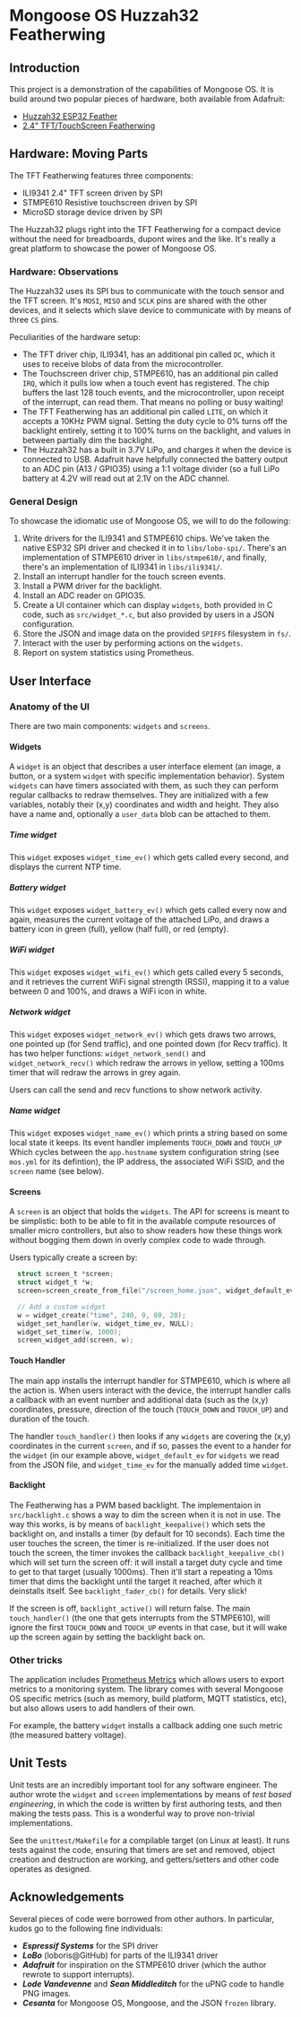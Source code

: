 # Mongoose OS Huzzah32 Featherwing

## Introduction

This project is a demonstration of the capabilities of Mongoose OS. It is
build around two popular pieces of hardware, both available from Adafruit:

*   [Huzzah32 ESP32 Feather](https://learn.adafruit.com/adafruit-huzzah32-esp32-feather/)
*   [2.4" TFT/TouchScreen Featherwing](https://learn.adafruit.com/adafruit-2-4-tft-touch-screen-featherwing/)

## Hardware: Moving Parts

The TFT Featherwing features three components:

*   ILI9341 2.4" TFT screen driven by SPI 
*   STMPE610 Resistive touchscreen driven by SPI
*   MicroSD storage device driven by SPI

The Huzzah32 plugs right into the TFT Featherwing for a compact device
without the need for breadboards, dupont wires and the like. It's really
a great platform to showcase the power of Mongoose OS.

### Hardware: Observations

The Huzzah32 uses its SPI bus to communicate with the touch sensor and the
TFT screen. It's `MOSI`, `MISO` and `SCLK` pins are shared with the other
devices, and it selects which slave device to communicate with by means of
three `CS` pins. 

Peculiarities of the hardware setup:

*   The TFT driver chip, ILI9341, has an additional pin called `DC`,
    which it uses to receive blobs of data from the microcontroller.
*   The Touchscreen driver chip, STMPE610, has an additional pin called
    `IRQ`, which it pulls low when a touch event has registered. The
    chip buffers the last 128 touch events, and the microcontroller,
    upon receipt of the interrupt, can read them. That means no polling
    or busy waiting!
*   The TFT Featherwing has an additional pin called `LITE`, on which it
    accepts a 10KHz PWM signal. Setting the duty cycle to 0% turns off the
    backlight entirely, setting it to 100% turns on the backlight, and
    values in between partially dim the backlight.
*   The Huzzah32 has a built in 3.7V LiPo, and charges it when the device
    is connected to USB. Adafruit have helpfully connected the battery
    output to an ADC pin (A13 / GPIO35) using a 1:1 voltage divider (so a
    full LiPo battery at 4.2V will read out at 2.1V on the ADC channel.
    
### General Design

To showcase the idiomatic use of Mongoose OS, we will to do the following:

1.  Write drivers for the ILI9341 and STMPE610 chips. We've taken the native
    ESP32 SPI driver and checked it in to `libs/lobo-spi/`. There's an
    implementation of STMPE610 driver in `libs/stmpe610/`, and finally, there's
    an implementation of ILI9341 in `libs/ili9341/`.
1.  Install an interrupt handler for the touch screen events.
1.  Install a PWM driver for the backlight.
1.  Install an ADC reader on GPIO35.
1.  Create a UI container which can display `widgets`, both provided in C code,
    such as `src/widget_*.c`, but also provided by users in a JSON
    configuration.
1.  Store the JSON and image data on the provided `SPIFFS` filesystem in `fs/`.
1.  Interact with the user by performing actions on the `widgets`.
1.  Report on system statistics using Prometheus.

## User Interface

### Anatomy of the UI

There are two main components: `widgets` and `screens`.

#### Widgets

 A `widget` is an object that describes a user interface element (an image, a
button, or a system `widget` with specific implementation behavior). System
`widgets` can have timers associated with them, as such they can perform
regular callbacks to redraw themselves. They are initialized with a few
variables, notably their (x,y) coordinates and width and height. They also
have a name and, optionally a `user_data` blob can be attached to them.

##### Time widget

This `widget` exposes `widget_time_ev()` which gets called every second, and
displays the current NTP time.

##### Battery widget

This `widget` exposes `widget_battery_ev()` which gets called every now and
again, measures the current voltage of the attached LiPo, and draws a battery
icon in green (full), yellow (half full), or red (empty).

##### WiFi widget

This `widget` exposes `widget_wifi_ev()` which gets called every 5 seconds, and
it retrieves the current WiFi signal strength (RSSI), mapping it to a value
between 0 and 100%, and draws a WiFi icon in white.

##### Network widget

This `widget` exposes `widget_network_ev()` which gets draws two arrows, one
pointed up (for Send traffic), and one pointed down (for Recv traffic). It
has two helper functions: `widget_network_send()` and `widget_network_recv()`
which redraw the arrows in yellow, setting a 100ms timer that will redraw the
arrows in grey again.

Users can call the send and recv functions to show network activity.

##### Name widget

This `widget` exposes `widget_name_ev()` which prints a string based on some
local state it keeps. Its event handler implements `TOUCH_DOWN` and `TOUCH_UP`
Which cycles between the `app.hostname` system configuration string (see
`mos.yml` for its defintion), the IP address, the associated WiFi SSID, and
the `screen` name (see below).


#### Screens

A `screen` is an object that holds the `widgets`. The API for screens is
meant to be simplistic: both to be able to fit in the available compute
resources of smaller micro controllers, but also to show readers how these
things work without bogging them down in overly complex code to wade through.

Users typically create a screen by:

```c
  struct screen_t *screen;
  struct widget_t *w;
  screen=screen_create_from_file("/screen_home.json", widget_default_ev, NULL);

  // Add a custom widget
  w = widget_create("time", 240, 0, 80, 20);
  widget_set_handler(w, widget_time_ev, NULL);
  widget_set_timer(w, 1000);
  screen_widget_add(screen, w);
```

#### Touch Handler

The main app installs the interrupt handler for STMPE610, which is where all
the action is. When users interact with the device, the interrupt handler
calls a callback with an event number and additional data (such as the
(x,y) coordinates, pressure, direction of the touch (`TOUCH_DOWN` and `TOUCH_UP`)
and duration of the touch.

The handler `touch_handler()` then looks if any `widgets` are covering the
(x,y) coordinates in the current `screen`, and if so, passes the event to a
hander for the `widget` (in our example above, `widget_default_ev` for
`widgets` we read from the JSON file, and `widget_time_ev` for the manually
added time `widget`.

#### Backlight

The Featherwing has a PWM based backlight. The implementaion in
`src/backlight.c` shows a way to dim the screen when it is not in use.
The way this works, is by means of `backlight_keepalive()` which sets the
backlight on, and installs a timer (by default for 10 seconds). Each time
the user touches the screen, the timer is re-initialized. If the user does
not touch the screen, the timer invokes the callback `backlight_keepalive_cb()`
which will set turn the screen off: it will install a target duty cycle and
time to get to that target (usually 1000ms). Then it'll start a repeating
a 10ms timer that dims the backlight until the target it reached, after
which it deinstalls itself. See `backlight_fader_cb()` for details. Very slick!

If the screen is off, `backlight_active()` will return false. The main
`touch_handler()` (the one that gets interrupts from the STMPE610), will
ignore the first `TOUCH_DOWN` and `TOUCH_UP` events in that case, but it
will wake up the screen again by setting the backlight back on.

### Other tricks

The application includes [Prometheus Metrics](https://github.com/mongoose-os-libs/prometheus-metrics)
which allows users to export metrics to a monitoring system. The library comes
with several Mongoose OS specific metrics (such as memory, build platform, 
MQTT statistics, etc), but also allows users to add handlers of their own.

For example, the battery `widget` installs a callback adding one such metric
(the measured battery voltage).

## Unit Tests

Unit tests are an incredibly important tool for any software engineer. The
author wrote the `widget` and `screen` implementations by means of _test based
engineering_, in which the code is written by first authoring tests, and then
making the tests pass. This is a wonderful way to prove non-trivial
implementations.

See the `unittest/Makefile` for a compilable target (on Linux at least). It
runs tests against the code, ensuring that timers are set and removed,
object creation and destruction are working, and getters/setters and other
code operates as designed.

## Acknowledgements

Several pieces of code were borrowed from other authors. In particular, kudos
go to the following fine individuals:

*   ***Espressif Systems*** for the SPI driver
*   ***LoBo*** (loboris@GitHub) for parts of the ILI9341 driver
*   ***Adafruit*** for inspiration on the STMPE610 driver (which the author
    rewrote to support interrupts).
*   ***Lode Vandevenne*** and ***Sean Middleditch*** for the uPNG code to
    handle PNG images.
*   ***Cesanta*** for Mongoose OS, Mongoose, and the JSON `frozen` library.


